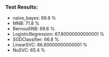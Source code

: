 ### Test Results:

- naive_bayes:  69.8 %
- MNB:  71.8 %
- BernoulliNB:  69.6 %
- LogisticRegression:  67.80000000000001 %
- SGDClassifier:  66.8 %
- LinearSVC:  66.60000000000001 %
- NuSVC:  65.4 %